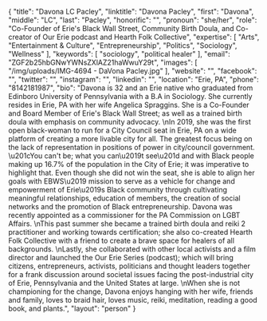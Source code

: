 {
  "title": "Davona LC Pacley",
  "linktitle": "Davona Pacley",
  "first": "Davona",
  "middle": "LC",
  "last": "Pacley",
  "honorific": "",
  "pronoun": "she/her",
  "role": "Co-Founder of Erie's Black Wall Street, Community Birth Doula, and Co-creator of Our Erie podcast and Hearth Folk Collective",
  "expertise": [
    "Arts",
    "Entertainment & Culture",
    "Entrepreneurship",
    "Politics",
    "Sociology",
    "Wellness"
  ],
  "keywords": [
    "sociology",
    "political healer"
  ],
  "email": "ZGF2b25hbGNwYWNsZXlAZ21haWwuY29t",
  "images": [
    "/img/uploads/IMG-4694 - DaVona Pacley.jpg"
  ],
  "website": "",
  "facebook": "",
  "twitter": "",
  "instagram": "",
  "linkedin": "",
  "location": "Erie, PA",
  "phone": "8142181987",
  "bio": "Davona is 32 and an Erie native who graduated from Edinboro University of Pennsylvania with a B.A in Sociology. She currently resides in Erie, PA with her wife Angelica Spraggins. She is a Co-Founder and Board Member of Erie's Black Wall Street; as well as a trained birth doula with emphasis on community advocacy. \nIn 2019, she was the first open black-woman to run for a City Council seat in Erie, PA on a wide platform of creating a more livable city for all. The greatest focus being on the lack of representation in positions of power in city/council government. \u201cYou can't be; what you can\u2019t see\u201d and with Black people making up 16.7% of the population in the City of Erie; it was imperative to highlight that. Even though she did not win the seat, she is able to align her goals with EBWS\u2019 mission to serve as a vehicle for change and empowerment of Erie\u2019s Black community through cultivating meaningful relationships, education of members, the creation of social networks and the promotion of Black entrepreneurship. Davona was recently appointed as a commissioner for the PA Commission on LGBT Affairs. \nThis past summer she became a trained birth doula and reiki 2 practitioner and working towards certification; she also co-created Hearth Folk Collective with a friend to create a brave space for healers of all backgrounds. \nLastly, she collaborated with other local activists and a film director and launched the Our Erie Series (podcast); which will bring citizens, entrepreneurs, activists, politicians and thought leaders together for a frank discussion around societal issues facing the post-industrial city of Erie, Pennsylvania and the United States at large. \nWhen she is not championing for the change, Davona enjoys hanging with her wife, friends and family, loves to braid hair, loves music, reiki, meditation, reading a good book, and plants.",
  "layout": "person"
}
